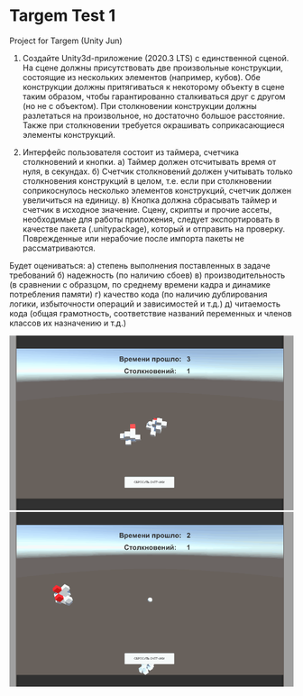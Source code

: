 # Targem Test 1
Project for Targem (Unity Jun)

1. Создайте Unity3d-приложение (2020.3 LTS) с единственной сценой. На сцене должны
присутствовать две произвольные конструкции, состоящие из нескольких элементов
(например, кубов). Обе конструкции должны притягиваться к некоторому объекту в сцене
таким образом, чтобы гарантированно сталкиваться друг с другом (но не с объектом). При
столкновении конструкции должны разлетаться на произвольное, но достаточно большое
расстояние. Также при столкновении требуется окрашивать соприкасающиеся элементы
конструкций.

2. Интерфейс пользователя состоит из таймера, счетчика столкновений и кнопки.
а) Таймер должен отсчитывать время от нуля, в секундах.
б) Счетчик столкновений должен учитывать только столкновения конструкций в целом, т.е.
если при столкновении соприкоснулось несколько элементов конструкций, счетчик должен
увеличиться на единицу.
в) Кнопка должна сбрасывать таймер и счетчик в исходное значение.
Сцену, скрипты и прочие ассеты, необходимые для работы приложения, следует
экспортировать в качестве пакета (.unitypackage), который и отправить на проверку.
Поврежденные или нерабочие после импорта пакеты не рассматриваются.

Будет оцениваться:
а) степень выполнения поставленных в задаче требований
б) надежность (по наличию сбоев)
в) производительность (в сравнении с образцом, по среднему времени кадра и динамике
потребления памяти)
г) качество кода (по наличию дублирования логики, избыточности операций и зависимостей и
т.д.)
д) читаемость кода (общая грамотность, соответствие названий переменных и членов
классов их назначению и т.д.)

![Screenshot TargemTest](Result/58.gif "Result 1")
![Screenshot TargemTest](Result/59.gif "Result 2")
